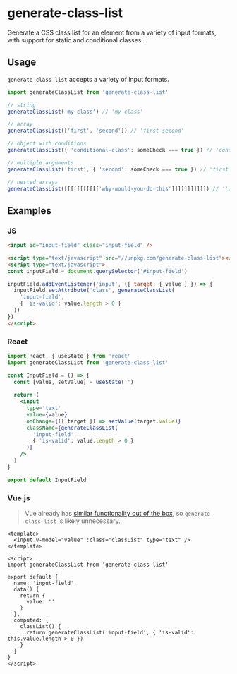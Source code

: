 # generate-class-list

Generate a CSS class list for an element from a variety of input formats, with support for static and conditional classes.

## Usage

`generate-class-list` accepts a variety of input formats.  

```js
import generateClassList from 'generate-class-list'

// string
generateClassList('my-class') // 'my-class'

// array
generateClassList(['first', 'second']) // 'first second'

// object with conditions
generateClassList({ 'conditional-class': someCheck === true }) // 'conditional-class'

// multiple arguments
generateClassList('first', { 'second': someCheck === true }) // 'first second'

// nested arrays
generateClassList([[[[[[[[[[['why-would-you-do-this']]]]]]]]]]]) // ''why-would-you-do-this''
```


## Examples

### JS
```html
<input id="input-field" class="input-field" />

<script type="text/javascript" src="//unpkg.com/generate-class-list"></script>
<script type="text/javascript">
const inputField = document.querySelector('#input-field')

inputField.addEventListener('input', ({ target: { value } }) => {
  inputField.setAttribute('class', generateClassList(
    'input-field',
    { 'is-valid': value.length > 0 }
  ))
})
</script>
```
### React
```jsx
import React, { useState } from 'react'
import generateClassList from 'generate-class-list'

const InputField = () => {
  const [value, setValue] = useState('')
  
  return (
    <input
      type='text'
      value={value}
      onChange={({ target }) => setValue(target.value)}
      className={generateClassList(
        'input-field',
        { 'is-valid': value.length > 0 }
      )}
    />
  )
}

export default InputField
```

### Vue.js

> Vue already has [similar functionality out of the box](https://vuejs.org/v2/guide/class-and-style.html), so `generate-class-list` is likely unnecessary.

```vue
<template>
  <input v-model="value" :class="classList" type="text" />
</template>

<script>
import generateClassList from 'generate-class-list'

export default {
  name: 'input-field',
  data() {
    return {
      value: ''
    }
  },
  computed: {
    classList() {
      return generateClassList('input-field', { 'is-valid': this.value.length > 0 })
    }
  }
}
</script>
```
